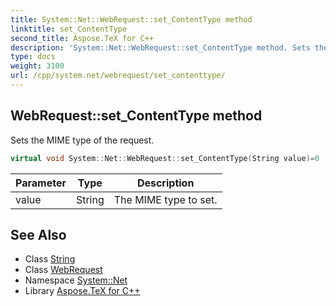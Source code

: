 ```yaml
---
title: System::Net::WebRequest::set_ContentType method
linktitle: set_ContentType
second_title: Aspose.TeX for C++
description: 'System::Net::WebRequest::set_ContentType method. Sets the MIME type of the request in C++.'
type: docs
weight: 3100
url: /cpp/system.net/webrequest/set_contenttype/
---
```

## WebRequest::set_ContentType method


Sets the MIME type of the request.

```cpp
virtual void System::Net::WebRequest::set_ContentType(String value)=0
```


| Parameter | Type | Description |
| --- | --- | --- |
| value | String | The MIME type to set. |

## See Also

* Class [String](../../../system/string/)
* Class [WebRequest](../)
* Namespace [System::Net](../../)
* Library [Aspose.TeX for C++](../../../)
